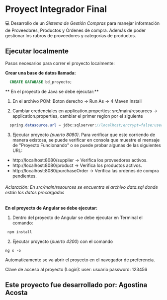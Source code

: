 # Proyect Integrador Final

:computer: Desarrollo de un *Sistema de Gestión Compras* para manejar información de Proveedores, Productos y Órdenes de compra. Además de poder gestionar los rubros de proveedores y categorías de productos.

## Ejecutar localmente

Pasos necesarios para correr el proyecto localmente:

**Crear una base de datos llamada:**
```sql
  CREATE DATABASE bd_proyecto;
```
** En el proyecto de Java se debe ejecutar:**
  1. En el archivo POM:
  Boton derecho -> Run As -> 4 Maven Install
  
  2. Cambiar credenciales en application.properties:
  src/main/resources -> application.properties, cambiar el primer reglon por el siguiente
```java
  spring.datasource.url = jdbc:sqlserver://localhost;encrypt=false;user=*NOMBRE DE USUARIO DE SQL*;password=*CONTRASEÑA DE SQL*;databaseName=bd_proyecto
```
  3. Ejecutar proyecto *(*puerto 8080*)*. Para verificar que este corriendo de manera existosa, se puede verificar en consola que muestre el mensaje de "Proyecto Funcionando" o se puede probar algunas de las siguientes URL:

-   http://localhost:8080/supplier -> Verifica los proveedores activos.
-   http://localhost:8080/product -> Verifica los productos activos.
-   http://localhost:8080/purchaseOrder -> Verifica las ordenes de compra pendientes.

######  *Aclaración*: En src/main/resources se encuentra el archivo data.sql donde están los datos precargados   

 **En el proyecto de Angular se debe ejecutar:**
  1. Dentro del proyecto de Angular se debe ejecutar en Terminal el comando:
```javascript
 npm install
```
  2. Ejecutar proyecto (*puerto 4200*) con el comando
  ```angular
 ng s -o
  ```
Automaticamente se va abrir el proyecto en el navegador de preferencia.


Clave de acceso al proyecto (Login):
user: usuario
password: 123456


## Este proyecto fue desarrollado por: **Agostina Acosta**
